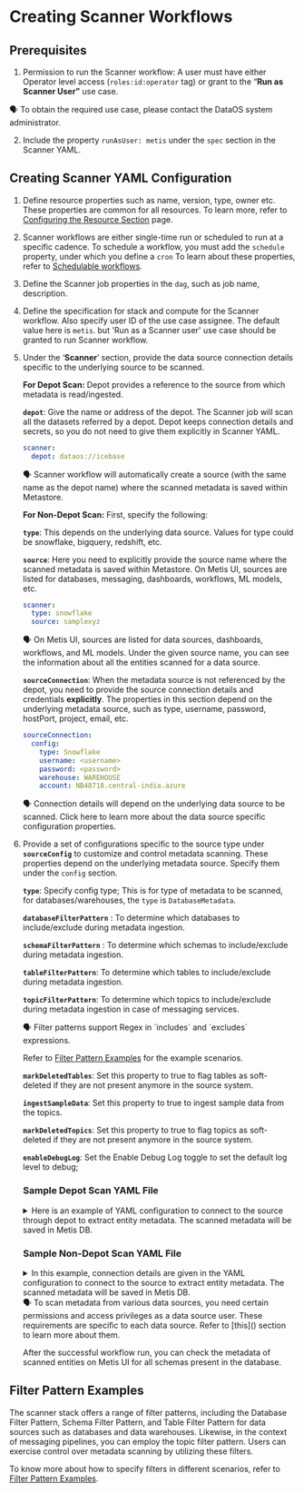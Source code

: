 # Creating Scanner Workflows

## Prerequisites

1. Permission to run the Scanner workflow: A user must have either Operator level access (`roles:id:operator` tag) or grant to the “**Run as Scanner User”** use case.
  <aside class="callout">🗣 To obtain the required use case, please contact the DataOS system administrator.</aside>
     
2. Include the property `runAsUser: metis` under the `spec` section in the Scanner YAML.



## Creating Scanner YAML Configuration

1. Define resource properties such as name, version, type, owner etc. These properties are common for all resources. To learn more, refer to [Configuring the Resource Section](/resources/workflow/#configure-the-resource-section) page.
    
2. Scanner workflows are either single-time run or scheduled to run at a specific cadence. To schedule a workflow, you must add the `schedule` property, under which you define a `cron` To learn about these properties, refer to [Schedulable workflows](/resources/workflow/#scheduled-workflow).

    
3. Define the Scanner job properties in the `dag`, such as job name, description. 
    
4. Define the specification for stack and compute for the Scanner workflow. Also specify user ID of the use case assignee. The default value here is `metis`. but 'Run as a Scanner user' use case should be granted to run Scanner workflow. 

    
5. Under the ‘**Scanner**’ section, provide the data source connection details specific to the underlying source to be scanned.
    
    **For Depot Scan:** Depot provides a reference to the source from which metadata is read/ingested. 
    
    **`depot`**: Give the name or address of the depot. The Scanner job will scan all the datasets referred by a depot. Depot keeps connection details and secrets, so you do not need to give them explicitly in Scanner YAML.
    
    ```yaml
    scanner:
      depot: dataos://icebase       
    ```

    <aside class="callout">🗣 Scanner workflow will automatically create a source (with the same name as the depot name) where the scanned metadata is saved within Metastore.</aside>    
    
    
    **For Non-Depot Scan:** First, specify the following:
    
    **`type`**: This depends on the underlying data source. Values for type could be snowflake, bigquery, redshift, etc.
    
    **`source`**: Here you need to explicitly provide the source name where the scanned metadata is saved within Metastore. On Metis UI, sources are listed for databases, messaging, dashboards, workflows, ML models, etc. 
    
    ```yaml
    scanner:
      type: snowflake
      source: samplexyz 
    ```
    
    
     <aside class="callout"> 🗣 On Metis UI, sources are listed for data sources, dashboards, workflows, and ML models. Under the given source name, you can see the information about all the entities scanned for a data source.</aside>
   
    
    **`sourceConnection`**: When the metadata source is not referenced by the depot, you need to provide the source connection details and credentials **explicitly**. The properties in this section depend on the underlying metadata source, such as type, username, password, hostPort, project, email, etc. 
    
    ```yaml
    sourceConnection:
      config:
        type: Snowflake
        username: <username>
        password: <password>
        warehouse: WAREHOUSE
        account: NB48718.central-india.azure
    ```
    
    
    <aside class="callout"> 🗣 Connection details will depend on the underlying data source to be scanned. Click here to learn more about the data source specific configuration properties.</aside>
    
    
    
6. Provide a set of configurations specific to the source type under **`sourceConfig`** to customize and control metadata scanning. These properties depend on the underlying metadata source. Specify them under the `config` section.
    
    **`type`**: Specify config type; This is for type of metadata to be scanned, for databases/warehouses, the `type` is `DatabaseMetadata`.
    
    **`databaseFilterPattern`** : To determine which databases to include/exclude during metadata ingestion.
    
    **`schemaFilterPattern`** : To determine which schemas to include/exclude during metadata ingestion.
    
    **`tableFilterPattern`**: To determine which tables to include/exclude during metadata ingestion.
    
    **`topicFilterPattern`**: To determine which topics to include/exclude during metadata ingestion in case of messaging services.
    
    
        
    <aside class="callout"> 🗣 Filter patterns support Regex in `includes` and `excludes` expressions. </aside>
      
     Refer to [Filter Pattern Examples](creating_scanner_workflows/filter_pattern_examples.md)  for the example scenarios.
        
    
    **`markDeletedTables`**: Set this property to true to flag tables as soft-deleted if they are not present anymore in the source system. 
    
    **`ingestSampleData`**: Set this property to true to ingest sample data from the topics.
    
    **`markDeletedTopics`**: Set this property to true to flag topics as soft-deleted if they are not present anymore in the source system.
    
    **`enableDebugLog`**: Set the Enable Debug Log toggle to set the default log level to debug; 
    
        
    ### **Sample Depot Scan YAML File**
    
    <details><summary>Here is an example of YAML configuration to connect to the source through depot to extract entity metadata. The scanned metadata will be saved in Metis DB.</summary>
      ```yaml
      name: scanner2-snowflake-depot
      version: v1
      type: workflow
      tags:
        - scanner
        - snowflake
      description: The workflow scans Snowflake data source through depot scan
      workflow:
        dag:
          - name: scanner2-snowflake-job
            description: The job scans schema datasets referred to by Oracle Depot and registers in Metis2
            tags:
                - scanner2
            spec:
              stack: scanner:2.0               
              compute: runnable-default        
              runAsUser: metis                 
              scanner:
                depot: snowflake03             
                sourceConfig:
                  config:
                    type: DatabaseMetadata         
                    databaseFilterPattern:
                      includes:
                        - <regex>
                      excludes:
                        - <regex>
                    schemaFilterPattern:
                      includes:
                        - <regex>
                      excludes:
                        - <regex>
                    tableFilterPattern:
                      includes:
                        - <regex>
                      excludes:
                        - <regex>
                      markDeletedTables: false   
                      includeTags: true
                      includeViews: true
      ```
    </details>
    
    ### **Sample Non-Depot Scan YAML File**
    
    <details><summary>In this example, connection details are given in the YAML configuration to connect to the source to extract entity metadata. The scanned metadata will be saved in Metis DB.</summary>
      ```yaml
      version: v1
      name: scanner2-snowflake-non-depot
      type: workflow
      tags:
        - scanner
        - snowflake
      description: Non-Depot Scanner workflow to scan entity metadata and save it in Metis
      workflow:
        dag:
          - name: scanner2-snowflake-depot-job
            description: The job scans schema and Snowflake tables and register data to metis
            spec:
              tags:
                - scanner2
              stack: scanner:2.0               
              compute: runnable-default        
              runAsUser: metis
              scanner:
                type: snowflake                
                source: sampleXyz              
                sourceConnection:                    
                  config:
                    type: Snowflake
                    username: <username>
                    password: <password>
                    warehouse: WAREHOUSE
                    account: NB48718.central-india.azure
                sourceConfig:                  
                  config:
                    type: DatabaseMetadata         
                    databaseFilterPattern:
                      includes:
                        - <regex>
                      excludes:
                        - <regex>
                    schemaFilterPattern:
                      includes:
                        - <regex>
                      excludes:
                        - <regex>
                    tableFilterPattern:
                      includes:
                        - <regex>
                      excludes: 
                        - <regex>
                      markDeletedTables: false   # set to true if we want deleted tables information in Metis
                      includeViews: true
      ```
    </details>
    
    <aside class="callout">🗣 To scan metadata from various data sources, you need certain permissions and access privileges as a data source user. These requirements are specific to each data source. Refer to [this]() section to learn more about them. </aside>
        
    After the successful workflow run, you can check the metadata of scanned entities on Metis UI for all schemas present in the database.

## Filter Pattern Examples
The scanner stack offers a range of filter patterns, including the Database Filter Pattern, Schema Filter Pattern, and Table Filter Pattern for data sources such as databases and data warehouses. Likewise, in the context of messaging pipelines, you can employ the topic filter pattern. Users can exercise control over metadata scanning by utilizing these filters. 

To know more about how to specify filters in different scenarios, refer to [Filter Pattern Examples](creating_scanner_workflows/filter_pattern_examples.md).    